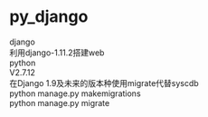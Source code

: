 # py_django
django</br>
利用django-1.11.2搭建web</br>
python</br>
V2.7.12</br>
在Django 1.9及未来的版本种使用migrate代替syscdb</br>
python manage.py makemigrations</br>
python manage.py migrate</br>

